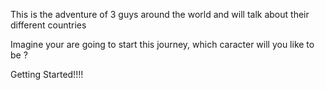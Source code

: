 
This is the adventure of 3 guys around the world and will talk about their different countries 

Imagine your are going to start this journey, which caracter will you like to be ?

Getting Started!!!!